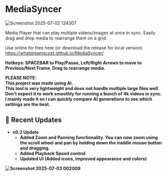 # MediaSyncer

![Screenshot 2025-07-02 124307](https://github.com/user-attachments/assets/f2684d72-554c-439d-b355-a3a5bd0b7d54)

Media Player that can play multiple videos/images at once in sync. Easily drag and drop media to rearrange them on a grid.

Use online for free here (or download the release for local version) https://whatdreamscost.github.io/MediaSyncer/

<b>Hotkeys:<b> SPACEBAR to Play/Pause, Left/Right Arrows to move to Previous/Next Frame. Drag to rearrange media.

<b>PLEASE NOTE:<br><b>
This project was made using AI.<br>
This tool is very lightweight and does not handle multiple large files well. Don't expect it to work smoothly for running a bunch of 4k videos in sync. I mainly made it so I can quickly compare AI generations to see which settings are the best.

## 🔄 Recent Updates

* **v0.2 Update**
    * Added Zoom and Panning functionality. You can now zoom using the scroll wheel and pan by holding down the middle mouse button and dragging.
    * Added Playback Speed control
    * Updated UI (Added icons, improved appearance and colors)

![Screenshot 2025-07-03 002009](https://github.com/user-attachments/assets/bcbfbb5c-bb56-4f9d-8ec5-5f6b8d875114)
